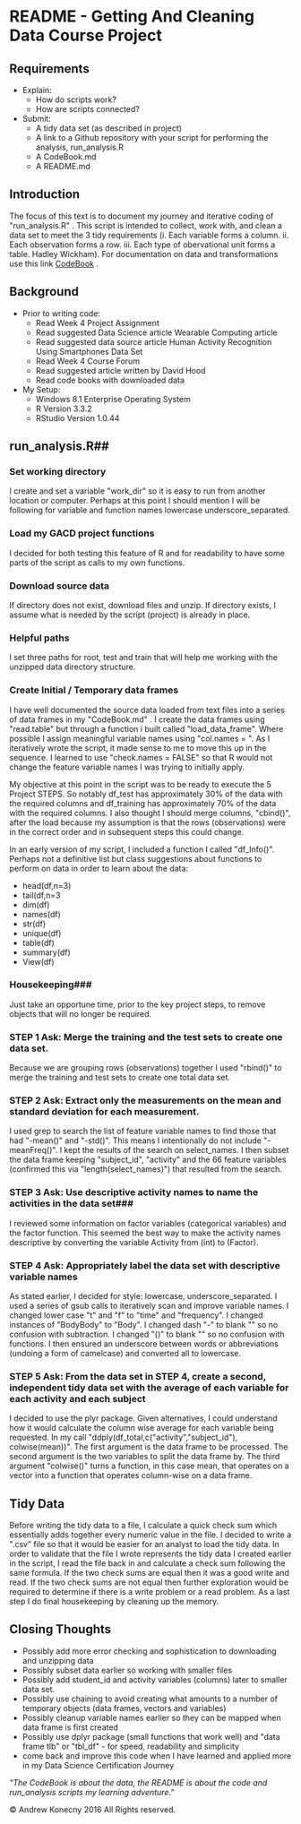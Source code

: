 # README - Getting And Cleaning Data Course Project #
## Requirements ##
- Explain:
	- How do scripts work?
	- How are scripts connected?
- Submit:
	- A tidy data set (as described in project)
	- A link to a Github repository with your script for performing the analysis, run_analysis.R
	- A CodeBook.md
	- A README.md


## Introduction ##
The focus of this text is to document my journey and iterative coding of "run_analysis.R" .  This script is intended to collect, work with, and clean a data set to meet the 3 tidy requirements (i. Each variable forms a column. ii. Each observation forms a row. iii. Each type of obervational unit forms a table. Hadley Wickham).   For documentation on data and transformations use this link [CodeBook]("README.md") .

## Background ##
- Prior to writing code:
	- Read Week 4 Project Assignment
	- Read suggested Data Science article Wearable Computing article
	- Read suggested data source article Human Activity Recognition Using Smartphones Data Set
	- Read Week 4 Course Forum
	- Read suggested article written by David Hood
	- Read code books with downloaded data
- My Setup:
	- Windows 8.1 Enterprise Operating System
	- R Version 3.3.2
	- RStudio Version 1.0.44

## run_analysis.R##
### Set working directory ###
I create and set a variable "work\_dir" so it is easy to run from another location or computer. Perhaps at this point I should mention I will be following for variable and function names lowercase underscore\_separated.

### Load my GACD project functions ###
I decided for both testing this feature of R and for readability to have some parts of the script as calls to my own functions.

### Download source data ###
If directory does not exist, download files and unzip. If directory exists, I assume what is needed by the script (project) is already in place.

### Helpful paths ###
I set three paths for root, test and train that will help me working with the unzipped data directory structure.

### Create Initial / Temporary data frames ###
I have well documented the source data loaded from text files into a series of data frames in my "CodeBook.md" . I create the data frames using "read.table" but through a function i built called "load\_data\_frame". Where possible I assign meaningful variable names using "col.names = ". As I iteratively wrote the script, it made sense to me to move this up in the sequence. I learned to use "check.names = FALSE" so that R would not change the feature variable names I was trying to initially apply.

My objective at this point in the script was to be ready to execute the 5 Project STEPS. So notably df\_test has approximately 30% of the data with the required columns and df\_training has approximately 70% of the data with the required columns. I also thought I should merge columns, "cbind()", after the load because my assumption is that the rows (observations) were in the correct order and in subsequent steps this could change.

In an early version of my script, I included a function I called "df_Info()". Perhaps not  a definitive list but class suggestions about functions to perform on data in order to learn about the data:

- head(df,n=3)
- tail(df,n=3
- dim(df)
- names(df)
- str(df)
- unique(df)
- table(df)
- summary(df)
- View(df) 

### Housekeeping###
Just take an opportune time, prior to the key project steps, to remove objects that will no longer be required.

### STEP 1 Ask: Merge the training and the test sets to create one data set. ###
Because we are grouping rows (observations) together I used "rbind()" to merge the training and test sets to create one total data set.

### STEP 2 Ask: Extract only the measurements on the mean and standard deviation for each measurement. ###
I used grep to search the list of feature variable names to find those that had "-mean()" and "-std()". This means I intentionally do not include "-meanFreq()". I kept the results of the search on select\_names.  I then subset the data frame keeping "subject\_id", "activity" and the 66 feature variables (confirmed this via "length(select\_names)") that resulted from the search.

### STEP 3 Ask: Use descriptive activity names to name the activities in the data set###
I reviewed some information on factor variables (categorical variables) and the factor function. This seemed the best way to make the activity names descriptive by converting the variable Activity from (int) to (Factor).

### STEP 4 Ask: Appropriately label the data set with descriptive variable names ###
As stated earlier, I decided for style: lowercase, underscore\_separated.  I used a series of gsub calls to iteratively scan and improve variable names. I changed lower case "t" and "f" to "time" and "frequency". I changed instances of "BodyBody" to "Body". I changed dash "-" to blank "" so no confusion with subtraction.  I changed "()" to blank "" so no confusion with functions. I then ensured an underscore between words or abbreviations (undoing a form of camelcase) and converted all to lowercase.

### STEP 5 Ask: From the data set in STEP 4, create a second, independent tidy data set with the average of each variable for each activity and each subject ###
I decided to use the plyr package. Given alternatives, I could understand how it would calculate the column wise average for each variable being requested.
In my call "ddply(df\_total,c("activity","subject\_id"), colwise(mean))". The first argument is the data frame to be processed. The second argument is the two variables to split the data frame by. The third argument "colwise()" turns a function, in this case mean, that operates on a vector into a function that operates column-wise on a data frame.

## Tidy Data ##
Before writing the tidy data to a file, I calculate a quick check sum which essentially adds together every numeric value in the file.  I decided to write a ".csv" file so that it would be easier for an analyst to load the tidy data. In order to validate that the file I wrote represents the tidy data I created earlier in the script, I read the file back in and calculate a check sum following the same formula.  If the two check sums are equal then it was a good write and read.  If the two check sums are not equal then further exploration would be required to determine if there is a write problem or a read problem. As a last step I do final housekeeping by cleaning up the memory.

## Closing Thoughts ##
- Possibly add more error checking and sophistication to downloading and unzipping data
- Possibly subset data earlier so working with smaller files
- Possibly add student\_id and activity variables (columns) later to smaller data set.
- Possibly use chaining to avoid creating what amounts to a number of temporary objects (data frames, vectors and variables)
- Possibly cleanup variable names earlier so they can be mapped when data frame is first created
- Possibly use dplyr package (small functions that work well) and "data frame tlb" or "tbl_df" - for speed, readability and simplicity
- come back and improve this code when I have learned and applied more in my Data Science Certification Journey

*"The CodeBook is about the data, the README is about the code and run\_analysis scripts my learning adventure."*

© Andrew Konecny 2016 All Rights reserved.